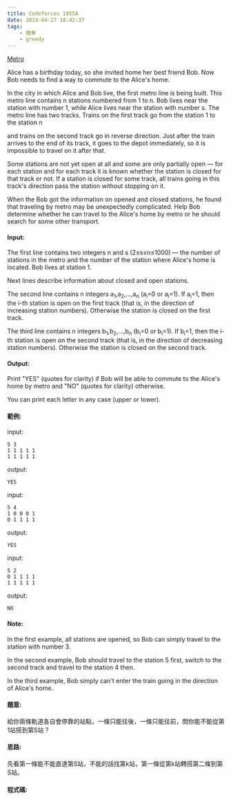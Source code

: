 ```yaml
---
title: Codeforces 1055A
date: 2019-04-27 18:42:37
tags:
    - 簡單
    - greedy
---
```

[Metro](https://codeforces.com/problemset/problem/1055/A)

Alice has a birthday today, so she invited home her best friend Bob. Now Bob needs to find a way to commute to the Alice's home.
<!-- more -->
In the city in which Alice and Bob live, the first metro line is being built. This metro line contains n
stations numbered from 1 to n. Bob lives near the station with number 1, while Alice lives near the station with number s. The metro line has two tracks. Trains on the first track go from the station 1 to the station n

and trains on the second track go in reverse direction. Just after the train arrives to the end of its track, it goes to the depot immediately, so it is impossible to travel on it after that.

Some stations are not yet open at all and some are only partially open — for each station and for each track it is known whether the station is closed for that track or not. If a station is closed for some track, all trains going in this track's direction pass the station without stopping on it.

When the Bob got the information on opened and closed stations, he found that traveling by metro may be unexpectedly complicated. Help Bob determine whether he can travel to the Alice's home by metro or he should search for some other transport.

#### Input:
The first line contains two integers n and s (2≤s≤n≤1000) — the number of stations in the metro and the number of the station where Alice's home is located. Bob lives at station 1.

Next lines describe information about closed and open stations.

The second line contains n integers a<sub>1</sub>,a<sub>2</sub>,…,a<sub>n</sub> (a<sub>i</sub>=0 or a<sub>i</sub>=1). If a<sub>i</sub>=1, then the i-th station is open on the first track (that is, in the direction of increasing station numbers). Otherwise the station is closed on the first track.

The third line contains n integers b<sub>1</sub>,b<sub>2</sub>,…,b<sub>n</sub> (b<sub>i</sub>=0 or b<sub>i</sub>=1). If b<sub>i</sub>=1, then the i-th station is open on the second track (that is, in the direction of decreasing station numbers). Otherwise the station is closed on the second track.

#### Output:
Print "YES" (quotes for clarity) if Bob will be able to commute to the Alice's home by metro and "NO" (quotes for clarity) otherwise.

You can print each letter in any case (upper or lower).

#### 範例:
input:
```
5 3
1 1 1 1 1
1 1 1 1 1
```
output:
```
YES
```
input:
```
5 4
1 0 0 0 1
0 1 1 1 1
```
output:
```
YES
```
input:
```
5 2
0 1 1 1 1
1 1 1 1 1
```
output:
```
NO
```
#### Note:
In the first example, all stations are opened, so Bob can simply travel to the station with number 3.

In the second example, Bob should travel to the station 5
first, switch to the second track and travel to the station 4 then.

In the third example, Bob simply can't enter the train going in the direction of Alice's home.

#### 題意:
給你兩條軌道各自會停靠的站點，一條只能往後，一條只能往前，問你能不能從第1站搭到第S站？

#### 思路:
先看第一條能不能直達第S站，不能的話找第k站，第一條從第k站轉搭第二條到第S站。

#### 程式碼:
<script src="https://gist.github.com/Daviswww/493c55ecd43681443a4363ceda9a1f69.js"></script>
